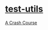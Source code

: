 # [test-utils](https://github.com/vuejs/test-utils)

[A Crash Course](https://next.vue-test-utils.vuejs.org/guide/essentials/a-crash-course.html)
